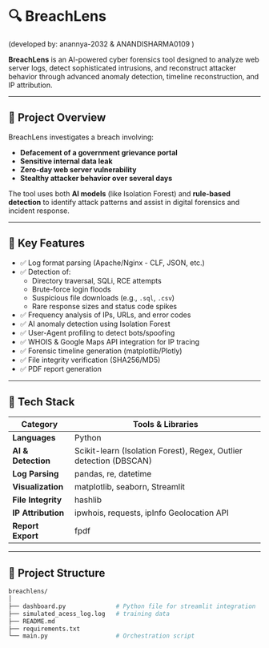# 🔍 BreachLens 
(developed by: anannya-2032 & ANANDISHARMA0109 ) 

**BreachLens** is an AI-powered cyber forensics tool designed to analyze web server logs, detect sophisticated intrusions, and reconstruct attacker behavior through advanced anomaly detection, timeline reconstruction, and IP attribution.

---

## 🚨 Project Overview

BreachLens investigates a breach involving:
- **Defacement of a government grievance portal**
- **Sensitive internal data leak**
- **Zero-day web server vulnerability**
- **Stealthy attacker behavior over several days**

The tool uses both **AI models** (like Isolation Forest) and **rule-based detection** to identify attack patterns and assist in digital forensics and incident response.

---

## 🎯 Key Features

- ✅ Log format parsing (Apache/Nginx - CLF, JSON, etc.)
- ✅ Detection of:
  - Directory traversal, SQLi, RCE attempts
  - Brute-force login floods
  - Suspicious file downloads (e.g., `.sql`, `.csv`)
  - Rare response sizes and status code spikes
- ✅ Frequency analysis of IPs, URLs, and error codes
- ✅ AI anomaly detection using Isolation Forest
- ✅ User-Agent profiling to detect bots/spoofing
- ✅ WHOIS & Google Maps API integration for IP tracing
- ✅ Forensic timeline generation (matplotlib/Plotly)
- ✅ File integrity verification (SHA256/MD5)
- ✅ PDF report generation

---

## 🧰 Tech Stack

| Category            | Tools & Libraries                                                                  |
|---------------------|------------------------------------------------------------------------------------|
| **Languages**        | Python                                                                            |
| **AI & Detection**   | Scikit-learn (Isolation Forest), Regex, Outlier detection (DBSCAN)                |
| **Log Parsing**      | pandas, re, datetime                                                              |
| **Visualization**    | matplotlib, seaborn, Streamlit                                                    |
| **File Integrity**   | hashlib                                                                           |
| **IP Attribution**   | ipwhois, requests, ipInfo Geolocation API                                         |
| **Report Export**    | fpdf                                                                              |

---

## 📂 Project Structure

```bash
breachlens/
│
├── dashboard.py              # Python file for streamlit integration
├── simulated_acess_log.log   # training data
├── README.md
├── requirements.txt
└── main.py                   # Orchestration script
